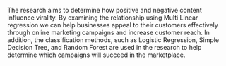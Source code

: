 The research aims to determine how positive and negative content influence virality. By examining the
relationship using Multi Linear regression we can help businesses appeal to their customers effectively through online
marketing campaigns and increase customer reach. In addition, the classification methods, such as Logistic Regression, Simple Decision Tree, and Random Forest are used in
the research to help determine which campaigns will succeed in the marketplace.

